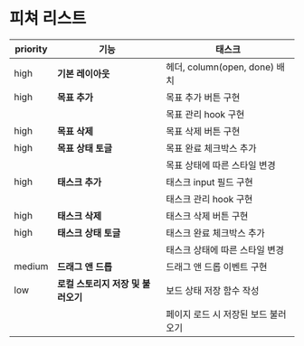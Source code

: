 # 피쳐 리스트

| priority | 기능                               | 태스크                              |
| -------- | ---------------------------------- | ----------------------------------- |
| high     | **기본 레이아웃**                  | 헤더, column(open, done) 배치       |
| high     | **목표 추가**                      | 목표 추가 버튼 구현                 |
|          |                                    | 목표 관리 hook 구현                 |
| high     | **목표 삭제**                      | 목표 삭제 버튼 구현                 |
| high     | **목표 상태 토글**                 | 목표 완료 체크박스 추가             |
|          |                                    | 목표 상태에 따른 스타일 변경        |
| high     | **태스크 추가**                    | 태스크 input 필드 구현              |
|          |                                    | 태스크 관리 hook 구현               |
| high     | **태스크 삭제**                    | 태스크 삭제 버튼 구현               |
| high     | **태스크 상태 토글**               | 태스크 완료 체크박스 추가           |
|          |                                    | 태스크 상태에 따른 스타일 변경      |
| medium   | **드래그 앤 드롭**                 | 드래그 앤 드롭 이벤트 구현          |
| low      | **로컬 스토리지 저장 및 불러오기** | 보드 상태 저장 함수 작성            |
|          |                                    | 페이지 로드 시 저장된 보드 불러오기 |

